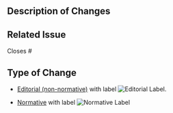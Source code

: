 <!-- Changes to WoT documents follow the [asynchronous decision policy](https://github.com/w3c/wot/blob/main/policies/async-decision.md). Please fill below to speed up the process -->

## Description of Changes

<!-- Free-text summary of the changes made by the pull request -->

## Related Issue

<!-- Put the issue number after # -->

Closes #

## Type of Change

<!-- Keep the correct line, remove the other and add the corresponding label if you are an editor. -->

<!-- In this case, once the label is added and approved by one Editor, after one week the PR can be merged. -->

- [Editorial (non-normative)](https://github.com/w3c/wot/blob/main/policies/async-decision.md#editorial-non-normative-changes) with label ![Editorial Label](https://img.shields.io/github/labels/w3c/wot-thing-description/Editorial).

<!-- In this case, two Editors who are not from the same organization or who are Invited Experts need to approve -->

- [Normative](https://github.com/w3c/wot/blob/main/policies/async-decision.md#editorial-non-normative-changes) with label ![Normative Label](https://img.shields.io/github/labels/w3c/wot-thing-description/normative%20change)
